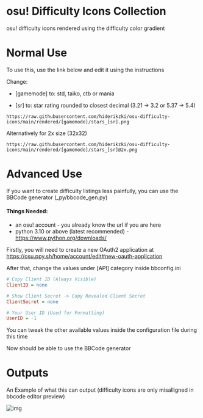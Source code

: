 # osu! Difficulty Icons Collection
osu! difficulty icons rendered using the difficulty color gradient

# Normal Use
To use this, use the link below and edit it using the instructions

Change:

* [gamemode] to: std, taiko, ctb or mania
  
* [sr] to: star rating rounded to closest decimal (3.21 -> 3.2 or 5.37 -> 5.4)

```
https://raw.githubusercontent.com/hiderikzki/osu-difficulty-icons/main/rendered/[gamemode]/stars_[sr].png
```

Alternatively for 2x size (32x32)

```
https://raw.githubusercontent.com/hiderikzki/osu-difficulty-icons/main/rendered/[gamemode]/stars_[sr]@2x.png
```

# Advanced Use
If you want to create difficulty listings less painfully, you can use the BBCode generator (_py/bbcode_gen.py)

#### Things Needed:
* an osu! account - you already know the url if you are here
* python 3.10 or above (latest recommended) - https://www.python.org/downloads/

Firstly, you will need to create a new OAuth2 application at https://osu.ppy.sh/home/account/edit#new-oauth-application

After that, change the values under [API] category inside bbconfig.ini

```ini
# Copy Client ID (Always Visible)
ClientID = none

# Show Client Secret -> Copy Revealed Client Secret
ClientSecret = none

# Your User ID (Used for Formatting)
UserID = -1
```

You can tweak the other available values inside the configuration file during this time

Now should be able to use the BBCode generator

# Outputs
An Example of what this can output (difficulty icons are only misalligned in bbcode editor preview)

![img](https://i.imgur.com/VwKpRzw.png)

